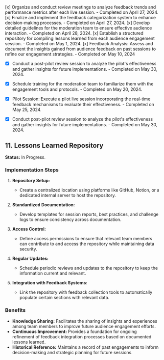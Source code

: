 [x] Organize and conduct review meetings to analyze feedback trends and performance metrics after each live session. - Completed on April 27, 2024.
[x] Finalize and implement the feedback categorization system to enhance decision-making processes. - Completed on April 27, 2024.
[x] Develop detailed guidelines for the moderation team to ensure effective audience interaction. - Completed on April 28, 2024.
[x] Establish a structured repository for compiling lessons learned from each audience engagement session. - Completed on May 1, 2024.
[x] Feedback Analysis: Assess and document the insights gained from audience feedback on past sessions to refine our engagement strategies. - Completed on May 10, 2024

- [x] Conduct a post-pilot review session to analyze the pilot's effectiveness and gather insights for future implementations. - Completed on May 30, 2024.
- [x] Schedule training for the moderation team to familiarize them with the engagement tools and protocols. - Completed on May 20, 2024.

- [x] Pilot Session: Execute a pilot live session incorporating the real-time feedback mechanisms to evaluate their effectiveness. - Completed on May 25, 2024.

- [x] Conduct post-pilot review session to analyze the pilot's effectiveness and gather insights for future implementations. - Completed on May 30, 2024.



## 11. Lessons Learned Repository
**Status:** In Progress.

### Implementation Steps

1. **Repository Setup:**
   - Create a centralized location using platforms like GitHub, Notion, or a dedicated internal server to host the repository.
   
2. **Standardized Documentation:**
   - Develop templates for session reports, best practices, and challenge logs to ensure consistency across documentation.

3. **Access Control:**
   - Define access permissions to ensure that relevant team members can contribute to and access the repository while maintaining data security.

4. **Regular Updates:**
   - Schedule periodic reviews and updates to the repository to keep the information current and relevant.

5. **Integration with Feedback Systems:**
   - Link the repository with feedback collection tools to automatically populate certain sections with relevant data.

### Benefits

- **Knowledge Sharing:** Facilitates the sharing of insights and experiences among team members to improve future audience engagement efforts.
- **Continuous Improvement:** Provides a foundation for ongoing refinement of feedback integration processes based on documented lessons learned.
- **Historical Reference:** Maintains a record of past engagements to inform decision-making and strategic planning for future sessions.